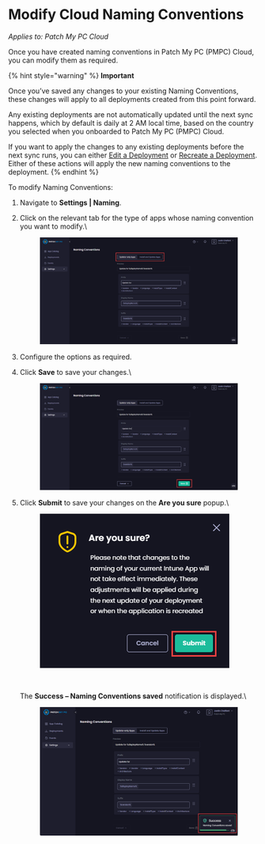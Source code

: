 # Modify Cloud Naming Conventions

_Applies to: Patch My PC Cloud_

Once you have created naming conventions in Patch My PC (PMPC) Cloud, you can modify them as required.

{% hint style="warning" %}
**Important**

Once you’ve saved any changes to your existing Naming Conventions, these changes will apply to all deployments created from this point forward.

Any existing deployments are not automatically updated until the next sync happens, which by default is daily at 2 AM local time, based on the country you selected when you onboarded to Patch My PC (PMPC) Cloud.

If you want to apply the changes to any existing deployments before the next sync runs, you can either [Edit a Deployment](../../cloud-deployments/manage-cloud-deployments/edit-a-cloud-deployment.md) or [Recreate a Deployment](../../cloud-deployments/manage-cloud-deployments/recreate-a-cloud-deployment.md). Either of these actions will apply the new naming conventions to the deployment.
{% endhint %}

To modify Naming Conventions:

1. Navigate to **Settings | Naming**.
2.  Click on the relevant tab for the type of apps whose naming convention you want to modify.\


    <figure><img src="../../../_images/gitbook/image (662).png" alt="Clicking the relevant tab for the type of app to configure"><figcaption></figcaption></figure>


3. Configure the options as required.
4.  Click **Save** to save your changes.\


    <figure><img src="../../../_images/gitbook/image (663).png" alt="Clicking “Save” to save your changes"><figcaption></figcaption></figure>


5.  Click **Submit** to save your changes on the **Are you sure** popup.\


    <figure><img src="../../../_images/gitbook/image (664).png" alt="Clicking “Submit” on the “Are you sure?” popup "><figcaption><p><br></p></figcaption></figure>

    The **Success – Naming Conventions saved** notification is displayed.\


    <figure><img src="../../../_images/gitbook/image (1777).png" alt="&#x22;Success – Naming Conventions saved&#x22; notification"><figcaption></figcaption></figure>
